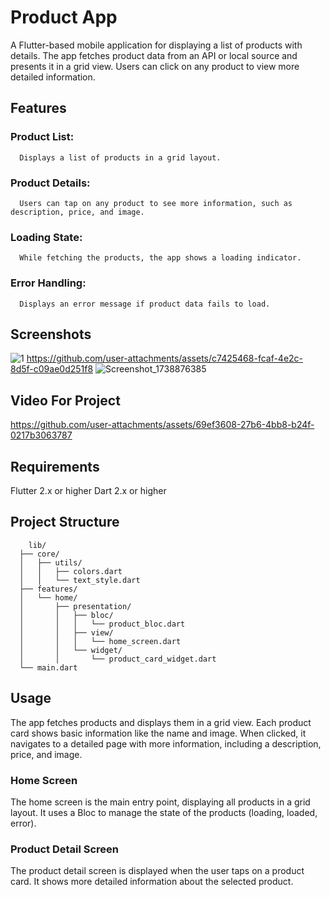 # Product App
A Flutter-based mobile application for displaying a list of products with details. The app fetches product data from an API or local source and presents it in a grid view. Users can click on any product to view more detailed information.

## Features
  ### Product List:
      Displays a list of products in a grid layout.
  ### Product Details: 
      Users can tap on any product to see more information, such as description, price, and image.
  ### Loading State: 
      While fetching the products, the app shows a loading indicator.
  ### Error Handling:
      Displays an error message if product data fails to load.

## Screenshots
![1](https://github.com/user-attachments/assets/6d54d395-5c25-402b-b4e6-a5cd8b4054d0) https://github.com/user-attachments/assets/c7425468-fcaf-4e2c-8d5f-c09ae0d251f8 ![Screenshot_1738876385](https://github.com/user-attachments/assets/8c8c1273-dfc9-4646-870b-d1e7ef6292e8)

## Video For Project
https://github.com/user-attachments/assets/69ef3608-27b6-4bb8-b24f-0217b3063787



## Requirements
  Flutter 2.x or higher
  Dart 2.x or higher

## Project Structure 
        lib/
      ├── core/
      │   ├── utils/
      │   │   ├── colors.dart
      │   │   └── text_style.dart
      ├── features/
      │   └── home/
      │       ├── presentation/
      │       │   ├── bloc/
      │       │   │   └── product_bloc.dart
      │       │   ├── view/
      │       │   │   └── home_screen.dart
      │       │   └── widget/
      │       │       └── product_card_widget.dart
      └── main.dart
## Usage
The app fetches products and displays them in a grid view. Each product card shows basic information like the name and image. When clicked, it navigates to a detailed page with more information, including a description, price, and image.

### Home Screen
The home screen is the main entry point, displaying all products in a grid layout. It uses a Bloc to manage the state of the products (loading, loaded, error).

### Product Detail Screen
The product detail screen is displayed when the user taps on a product card. It shows more detailed information about the selected product.



